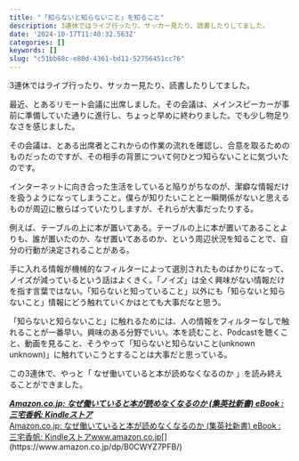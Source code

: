 ```yaml
---
title: "「知らないと知らないこと」を知ること"
description: 3連休ではライブ行ったり、サッカー見たり、読書したりしてました。
date: '2024-10-17T11:40:32.563Z'
categories: []
keywords: []
slug: "c51bb68c-e80d-4361-bd11-52756451cc76"
---
```

3連休ではライブ行ったり、サッカー見たり、読書したりしてました。

最近、とあるリモート会議に出席しました。その会議は、メインスピーカーが事前に準備していた通りに進行し、ちょっと早めに終わりました。でも少し物足りなさを感じました。

その会議は、とある出席者とこれからの作業の流れを確認し、合意を取るためのものだったのですが、その相手の背景について何ひとつ知らないことに気づいたのです。

インターネットに向き合った生活をしていると陥りがちなのが、潔癖な情報だけを扱うようになってしまうこと。僕らが知りたいことと一瞬関係がないと思えるものが周辺に散らばっていたりしますが、それらが大事だったりする。

例えば、テーブルの上に本が置いてある。テーブルの上に本が置いてあることよりも、誰が置いたのか、なぜ置いてあるのか、という周辺状況を知ることで、自分の行動が決定されることがある。

手に入れる情報が機械的なフィルターによって選別されたものばかりになって、ノイズが減っているという話はよくきく。「ノイズ」は全く興味がない情報だけを指す言葉ではない。「知らないと知っていること」以外にも「知らないと知らないこと」情報にどう触れていくかはとても大事だなと思う。

「知らないと知らないこと」に触れるためには、人の情報をフィルターなしで触れることが一番早い。興味のある分野でいい。本を読むこと、Podcastを聴くこと、動画を見ること、そうやって「知らないと知らないこと(unknown unknown)」に触れていこうとすることは大事だと思っている。

この3連休で、やっと「 なぜ働いていると本が読めなくなるのか 」を読み終えることができました。

[**_Amazon.co.jp: なぜ働いていると本が読めなくなるのか (集英社新書) eBook : 三宅香帆: Kindleストア_**  
Amazon.co.jp: なぜ働いていると本が読めなくなるのか (集英社新書) eBook : 三宅香帆: Kindleストアwww.amazon.co.jp](https://www.amazon.co.jp/dp/B0CWYZ7PFB/ "https://www.amazon.co.jp/dp/B0CWYZ7PFB/")[](https://www.amazon.co.jp/dp/B0CWYZ7PFB/)